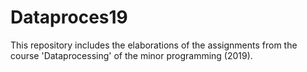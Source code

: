 # Dataproces19
This repository includes the elaborations of the assignments from the course 'Dataprocessing' of the minor programming (2019).

